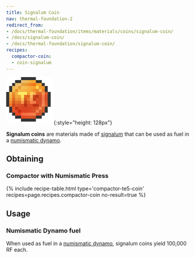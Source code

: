 ```yaml
---
title: Signalum Coin
nav: thermal-foundation-2
redirect_from:
- /docs/thermal-foundation/items/materials/coins/signalum-coin/
- /docs/signalum-coin/
- /docs/thermal-foundation/signalum-coin/
recipes:
  compactor-coin:
  - coin-signalum
---
```


![Signalum coin](/assets/images/thermal-foundation/coin-signalum.png){:style="height: 128px"}


**Signalum coins** are materials made of [signalum](/docs/thermal-foundation-2/signalum-ingot/) that
can be used as fuel in a [numismatic dynamo](/docs/thermal-expansion/numismatic-dynamo/).


Obtaining
---------

### Compactor with Numismatic Press
{% include recipe-table.html type='compactor-te5-coin' recipes=page.recipes.compactor-coin no-result=true %}


Usage
-----

### Numismatic Dynamo fuel
When used as fuel in a [numismatic dynamo](/docs/thermal-expansion/numismatic-dynamo/), signalum
coins yield 100,000 RF each.
